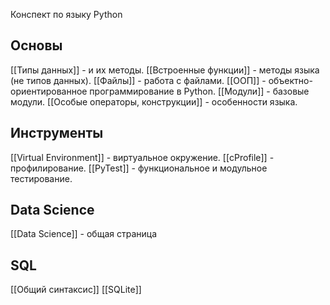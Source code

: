 
Конспект по языку Python

## Основы

[[Типы данных]] - и их методы.
[[Встроенные функции]] - методы языка (не типов данных).
[[Файлы]] - работа с файлами.
[[ООП]] - объектно-ориентированное программирование в Python.
[[Модули]] - базовые модули.
[[Особые операторы, конструкции]] - особенности языка.

## Инструменты

[[Virtual Environment]] - виртуальное окружение.
[[cProfile]] - профилирование.
[[PyTest]] - функциональное и модульное тестирование.

## Data Science

[[Data Science]] - общая страница

## SQL

[[Общий синтаксис]]
[[SQLite]]
